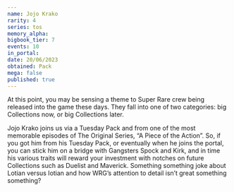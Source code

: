 ```yaml
---
name: Jojo Krako
rarity: 4
series: tos
memory_alpha:
bigbook_tier: 7
events: 10
in_portal:
date: 20/06/2023
obtained: Pack
mega: false
published: true
---
```


At this point, you may be sensing a theme to Super Rare crew being released into the game these days. They fall into one of two categories: big Collections now, or big Collections later.

Jojo Krako joins us via a Tuesday Pack and from one of the most memorable episodes of The Original Series, “A Piece of the Action”. So, if you got him from his Tuesday Pack, or eventually when he joins the portal, you can stick him on a bridge with Gangsters Spock and Kirk, and in time his various traits will reward your investment with notches on future Collections such as Duelist and Maverick. Something something joke about Lotian versus Iotian and how WRG’s attention to detail isn’t great something something?
